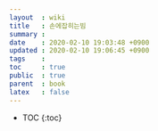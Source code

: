 ```yaml
---
layout  : wiki
title   : 손에잡히는빔 
summary : 
date    : 2020-02-10 19:03:48 +0900
updated : 2020-02-10 19:06:45 +0900
tags    : 
toc     : true
public  : true
parent  : book
latex   : false
---
```

* TOC
{:toc}

# 
